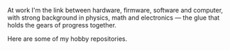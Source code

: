 At work I'm the link between hardware, firmware, software and computer, with strong background in physics, math and electronics — the glue that holds the gears of progress together.

Here are some of my hobby repositories.
